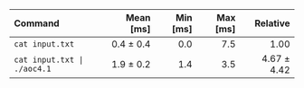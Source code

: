 | Command | Mean [ms] | Min [ms] | Max [ms] | Relative |
|:---|---:|---:|---:|---:|
| `cat input.txt` | 0.4 ± 0.4 | 0.0 | 7.5 | 1.00 |
| `cat input.txt \| ./aoc4.1` | 1.9 ± 0.2 | 1.4 | 3.5 | 4.67 ± 4.42 |
